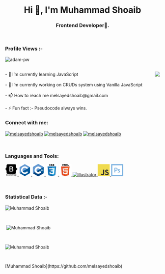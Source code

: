 <h1 align="center">Hi 👋, I'm Muhammad Shoaib</h1>
<h3 align="center">Frontend Developer🌟.</h3>
<br>
<p align="right"> <h3>Profile Views :-</h3> <img src="https://komarev.com/ghpvc/?username=melsayedshoaib&label=Profile%20views&color=0e75b6&style=flat"
    alt="adam-pw"/> 
  </p>
<br>
<img src="https://media.giphy.com/media/iIqmM5tTjmpOB9mpbn/giphy.gif" align="right">
- 🌱 I’m currently learning JavaScript <br><br>
- 🔭 I’m currently working on CRUDs system using Vanilla JavaScript<br><br>
- 📫 How to reach me melsayedshoaib@gmail.com <br><br>
- ⚡ Fun fact :- Pseudocode always wins.
<br>
<h3 align="left">Connect with me:</h3>
<p align="left">
  <a href="https://www.linkedin.com/in/melsayedshoaib/" target="blank"><img align="center"
      src="https://raw.githubusercontent.com/rahuldkjain/github-profile-readme-generator/master/src/images/icons/Social/linked-in-alt.svg"
      alt="melsayedshoaib" height="30" width="40" /></a>
  <a href="https://instagram.com/melsayedshoaib" target="blank"><img align="center"
      src="https://raw.githubusercontent.com/rahuldkjain/github-profile-readme-generator/master/src/images/icons/Social/instagram.svg"
      alt="melsayedshoaib" height="30" width="40" /></a>
  <a href="https://www.hackerrank.com/melsayedshoaib" target="blank"><img align="center"
      src="https://raw.githubusercontent.com/rahuldkjain/github-profile-readme-generator/master/src/images/icons/Social/hackerrank.svg"
      alt="melsayedshoaib" height="30" width="40" /></a>
</p>
<br>
<h3 align="left">Languages and Tools:</h3>
<p align="left"> 
    <a href="https://getbootstrap.com" target="_blank" rel="noreferrer">
    <img src="https://raw.githubusercontent.com/devicons/devicon/master/icons/bootstrap/bootstrap-plain-wordmark.svg"
      alt="bootstrap" width="40" height="40" /> </a> 
    <a href="https://www.cprogramming.com/" target="_blank"
    rel="noreferrer"> <img src="https://raw.githubusercontent.com/devicons/devicon/master/icons/c/c-original.svg"
      alt="c" width="40" height="40" /> </a> 
    <a href="https://www.w3schools.com/cpp/" target="_blank" rel="noreferrer">
    <img src="https://raw.githubusercontent.com/devicons/devicon/master/icons/cplusplus/cplusplus-original.svg"
      alt="cplusplus" width="40" height="40" /> </a> 
    <a href="https://www.w3schools.com/css/" target="_blank"
    rel="noreferrer"> <img
      src="https://raw.githubusercontent.com/devicons/devicon/master/icons/css3/css3-original-wordmark.svg" alt="css3"
      width="40" height="40" /> </a> 
    <a href="https://www.w3.org/html/" target="_blank" rel="noreferrer"> <img
      src="https://raw.githubusercontent.com/devicons/devicon/master/icons/html5/html5-original-wordmark.svg"
      alt="html5" width="40" height="40" /> </a> 
    <a href="https://www.adobe.com/in/products/illustrator.html"
    target="_blank" rel="noreferrer"> <img
      src="https://www.vectorlogo.zone/logos/adobe_illustrator/adobe_illustrator-icon.svg" alt="illustrator" width="40"
      height="40" /> </a> 
     <a href="https://developer.mozilla.org/en-US/docs/Web/JavaScript" target="_blank"
    rel="noreferrer"> <img
      src="https://raw.githubusercontent.com/devicons/devicon/master/icons/javascript/javascript-original.svg"
      alt="javascript" width="40" height="40" /> </a> 
    <a href="https://www.photoshop.com/en" target="_blank"
    rel="noreferrer"> <img
      src="https://raw.githubusercontent.com/devicons/devicon/master/icons/photoshop/photoshop-line.svg" alt="photoshop"
      width="40" height="40" /> </a> </p>
<br>
<h3>Statistical Data :-</h3>
<p><img align="center"
    src="https://github-readme-stats.vercel.app/api/top-langs?username=melsayedshoaib&show_icons=true&locale=en&bg_color=0d1117&text_color=ffffff&layout=compact"
    alt="Muhammad Shoaib" 
    bg_color=#808080/></p>
<br>
<p>&nbsp;<img align="center" src="https://github-readme-stats.vercel.app/api?username=melsayedshoaib&show_icons=true&locale=en&bg_color=0d1117&text_color=ffffff&repo=convoychat"
    alt="Muhammad Shoaib" /></p>
<br>
<p><img align="center" src="https://github-readme-streak-stats.herokuapp.com/?user=melsayedshoaib&theme=dark&background=0d1117&date_format=M%20j%5B%2C%20Y%5D" alt="Muhammad Shoaib" /></p> 
<p align="left"> <a href="https://twitter.com/" target="blank"><img
      src="https://img.shields.io/twitter/follow/?logo=twitter&style=for-the-badge" alt="" /></a> </p>
[Muhammad Shoaib](https://github.com/melsayedshoaib)
